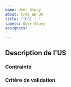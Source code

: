 ```yaml
---
name: User Story
about: Crée un US
title: "[US] : "
labels: User Story
assignees: ''

---
```


## Description de l'US

### Contrainte

### Critère de validation
